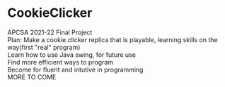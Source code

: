 # CookieClicker
APCSA 2021-22 Final Project<br />
Plan: Make a cookie clicker replica that is playable, learning skills on the way(first "real" program)<br />
Learn how to use Java swing, for future use<br />
Find more efficient ways to program<br />
Become for fluent and intutive in programming <br />
MORE TO COME <br />
